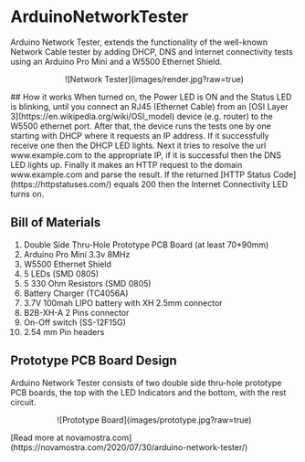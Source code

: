 # ArduinoNetworkTester
Arduino Network Tester, extends the functionality of  the well-known Network Cable tester by adding DHCP, DNS and Internet connectivity tests using an Arduino Pro Mini and a W5500 Ethernet Shield.
<p align="center">
![Network Tester](images/render.jpg?raw=true)
</p>
## How it works
When turned on, the Power LED is ON and the Status LED is blinking, until you connect an RJ45 (Ethernet Cable) from an [OSI Layer 3](https://en.wikipedia.org/wiki/OSI_model) device (e.g. router) to the W5500 ethernet port. After that, the device runs the tests one by one starting with DHCP where it requests an IP address. If it successfully receive one then the DHCP LED lights. Next it tries to resolve the url www.example.com to the appropriate IP, if it is successful then the DNS LED lights up. Finally it makes an HTTP request to the domain www.example.com and parse the result. If the returned [HTTP Status Code](https://httpstatuses.com/) equals 200 then the Internet Connectivity LED turns on.

## Bill of Materials
1) Double Side Thru-Hole Prototype PCB Board (at least 70*90mm)
2) Arduino Pro Mini 3.3v 8MHz
3) W5500 Ethernet Shield
4) 5 LEDs (SMD 0805)
5) 5 330 Ohm Resistors (SMD 0805)
6) Battery Charger (TC4056A)
7) 3.7V 100mah LIPO battery with XH 2.5mm connector
8) B2B-XH-A 2 Pins connector
9) On-Off switch (SS-12F15G)
10) 2.54 mm Pin headers

## Prototype PCB Board Design
Arduino Network Tester consists of two double side thru-hole prototype PCB boards, the top with the LED Indicators and the bottom, with the rest circuit.
<p align="center">
![Prototype Board](images/prototype.jpg?raw=true)
</p>
[Read more at novamostra.com](https://novamostra.com/2020/07/30/arduino-network-tester/)
